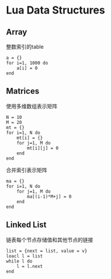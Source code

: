 # Lua Data Structures

## Array

整数索引的table

```
a = {}
for i=1, 1000 do
    a[i] = 0
end
```

## Matrices

使用多维数组表示矩阵
```
N = 10
M = 20
mt = {}
for i=1, N do
    mt[i] = {}
    for j=1, M do
        mt[i][j] = 0
    end
end
```

合并索引表示矩阵
```
ma = {}
for i=1, N do
    for j=1, M do
        ma[(i-1)*M+j] = 0
    end
end
```

## Linked List

链表每个节点存储值和其他节点的链接

```
list = {next = list, value = v}
loacl l = list
while l do
    l = l.next
end
```


